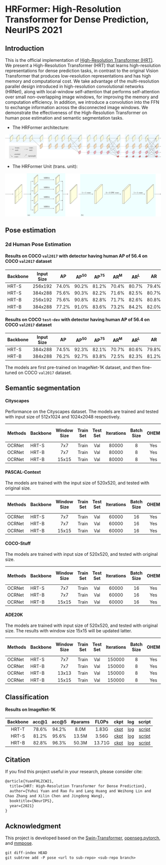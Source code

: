 # HRFormer: High-Resolution Transformer for Dense Prediction, NeurIPS 2021


## Introduction
This is the official implementation of [High-Resolution Transformer (HRT)](). We present a High-Resolution Transformer (HRT) that learns high-resolution representations for dense prediction tasks, in contrast to the original Vision Transformer that produces low-resolution representations and has high memory and computational cost. We take advantage of the multi-resolution parallel design introduced in high-resolution convolutional networks (HRNet), along with local-window self-attention that performs self-attention over small non-overlapping image windows, for improving the memory and computation efficiency. In addition, we introduce a convolution into the FFN to exchange information across the disconnected image windows. We demonstrate the effectiveness of the High-Resolution Transformer on human pose estimation and semantic segmentation tasks.

- The HRFormer architecture:

![teaser](./cls/figures/HRFormer.png)

- The HRFormer Unit (trans. unit):

![teaser](./cls/figures/HRFormerUnit.png)


## Pose estimation

### 2d Human Pose Estimation

#### Results on COCO `val2017` with detector having human AP of 56.4 on COCO `val2017` dataset

| Backbone  | Input Size | AP | AP<sup>50</sup> | AP<sup>75</sup> | AR<sup>M</sup> | AR<sup>L</sup> | AR | ckpt | log | script |
| :----------------- | :-----------: | :------: | :------: | :------: | :------:| :------: | :------: |:------: |:------: | :------: |
| HRT-S  | 256x192 | 74.0% | 90.2% | 81.2% | 70.4% | 80.7% | 79.4% | [ckpt](https://1drv.ms/u/s!Ai-PFrdirDvwj2PC53KZd-7v3X0H?e=hUZ0fE) | [log](https://1drv.ms/u/s!Ai-PFrdirDvwj2Bytw64p9XJuYMt?e=Fj8brM) | [script](./pose/configs/top_down/hrt/coco/hrt_small_coco_256x192.py) |
| HRT-S  | 384x288 | 75.6% | 90.3% | 82.2% | 71.6% | 82.5% | 80.7% | [ckpt](https://1drv.ms/u/s!Ai-PFrdirDvwj2TxlkzWYuh9CkvU?e=H50XSl) | [log](https://1drv.ms/u/s!Ai-PFrdirDvwj2FjbD4E7EQi-2n5?e=8xJqCD) | [script](./pose/configs/top_down/hrt/coco/hrt_small_coco_384x288.py) |
| HRT-B  | 256x192 | 75.6% | 90.8% | 82.8% | 71.7% | 82.6% | 80.8% | [ckpt](https://1drv.ms/u/s!Ai-PFrdirDvwj2V-4bLd_7RkjTFW?e=L20Wit) | [log](https://1drv.ms/u/s!Ai-PFrdirDvwj2KhySyLQ-QHUQ4l?e=FEKmfr) | [script](./pose/configs/top_down/hrt/coco/hrt_base_coco_256x192.py) |
| HRT-B  | 384x288 | 77.2% | 91.0% | 83.6% | 73.2% | 84.2% | 82.0% | [ckpt](https://1drv.ms/u/s!Ai-PFrdirDvwj2ZKrF6rWWzoRJUM?e=RCRb0p) | [log](https://1drv.ms/u/s!Ai-PFrdirDvwj100SWSwSYeZvXvL?e=Tu6Gtm) | [script](./pose/configs/top_down/hrt/coco/hrt_base_coco_384x288.py) |


#### Results on COCO `test-dev` with detector having human AP of 56.4 on COCO `val2017` dataset

| Backbone  | Input Size | AP | AP<sup>50</sup> | AP<sup>75</sup> | AR<sup>M</sup> | AR<sup>L</sup> | AR | ckpt | log | script |
| :----------------- | :-----------: | :------: | :------: | :------: | :------:| :------: | :------: |:------: |:------: | :------: |
| HRT-S  | 384x288 | 74.5% | 92.3% | 82.1% | 70.7% | 80.6% | 79.8% | [ckpt](https://1drv.ms/u/s!Ai-PFrdirDvwj2TxlkzWYuh9CkvU?e=H50XSl) | [log](https://1drv.ms/u/s!Ai-PFrdirDvwj2FjbD4E7EQi-2n5?e=8xJqCD) |  [script](./pose/configs/top_down/hrt/coco/hrt_small_coco_384x288.py) |
| HRT-B  | 384x288 | 76.2% | 92.7% | 83.8% | 72.5% | 82.3% | 81.2% | [ckpt](https://1drv.ms/u/s!Ai-PFrdirDvwj2ZKrF6rWWzoRJUM?e=RCRb0p) | [log](https://1drv.ms/u/s!Ai-PFrdirDvwj100SWSwSYeZvXvL?e=Tu6Gtm) |  [script](./pose/configs/top_down/hrt/coco/hrt_base_coco_384x288.py)  |

The models are first pre-trained on ImageNet-1K dataset, and then fine-tuned on COCO `val2017` dataset.


## Semantic segmentation


#### Cityscapes
Performance on the Cityscapes dataset. The models are trained and tested with input size of 512x1024 and 1024x2048 respectively. 

Methods | Backbone | Window Size | Train Set | Test Set | Iterations | Batch Size | OHEM | mIoU | mIoU (Multi-Scale) | Log | ckpt | script |
| :---- | :------- | :---: | :--: | :--: | :--: | :--: | :--: | :--: | :--: | :--: | :--: |:--: |
OCRNet | HRT-S | 7x7 | Train | Val | 80000 | 8 | Yes | 80.0 | 81.0 | [log](https://1drv.ms/u/s!Ai-PFrdirDvwj3K-rPMQ6sHNV-Fe?e=D3IbNn) | [ckpt](https://1drv.ms/u/s!Ai-PFrdirDvwj3Wsg-_ApKUAEUft?e=BnhLal) | [script](./seg/scripts/cityscapes/hrt/run_hrt_small_ocr_v2_ohem.sh) |
OCRNet | HRT-B | 7x7 | Train | Val | 80000 | 8 | Yes | 81.4 | 82.0 | [log](https://1drv.ms/u/s!Ai-PFrdirDvwj3NtH1LBB0w6yCO3?e=p4v29Z) | [ckpt](https://1drv.ms/u/s!Ai-PFrdirDvwj3zEMdYLM8nZ5gXN?e=v7ehnB) |[script](./seg/scripts/cityscapes/hrt/run_hrt_base_ocr_v2_ohem.sh) |
OCRNet | HRT-B | 15x15 | Train | Val | 80000 | 8 | Yes | 81.9 | 82.6 | [log](https://1drv.ms/u/s!Ai-PFrdirDvwkAlyBb4tGcxSjF_A?e=diIDCV) | [ckpt](https://1drv.ms/u/s!Ai-PFrdirDvwkAp3LjwI-7Csmh0K?e=K1zXrn)|[script](./seg/scripts/cityscapes/hrt/run_hrt_base_ocr_v2_ohem_w15.sh) | 

#### PASCAL-Context

The models are trained with the input size of 520x520, and tested with original size.

Methods | Backbone | Window Size | Train Set | Test Set | Iterations | Batch Size | OHEM | mIoU | mIoU (Multi-Scale) | Log | ckpt | script |
| :---- | :------- | :---: | :--: | :--: | :--: | :--: | :--: | :--: | :--: | :--: | :--: |:--: |
OCRNet | HRT-S | 7x7 | Train | Val | 60000 | 16 | Yes | 53.8 | 54.6 | [log](https://1drv.ms/u/s!Ai-PFrdirDvwj306lzvnI4s5U43l?e=J9mCfg) | [ckpt](https://1drv.ms/u/s!Ai-PFrdirDvwkADkevlhIuUrPC1T?e=hcDx5S) | [script](./seg/scripts/pascal_context/hrt/run_hrt_small_ocr_v2_ohem.sh) |
OCRNet | HRT-B | 7x7 | Train | Val | 60000 | 16 | Yes | 56.3 | 57.1 | [log](https://1drv.ms/u/s!Ai-PFrdirDvwj3_0tiJZqL7HWPv1?e=6ilX0Z) | [ckpt](https://1drv.ms/u/s!Ai-PFrdirDvwkAMUzRnCGmAxEehJ?e=HrCQ9c) |[script](./seg/scripts/pascal_context/hrt/run_hrt_base_ocr_v2_ohem.sh) |
OCRNet | HRT-B | 15x15 | Train | Val | 60000 | 16 | Yes | 57.6 | 58.5 | [log](https://1drv.ms/u/s!Ai-PFrdirDvwj3kphBj2FusLylDg?e=qZSrpp) | [ckpt](https://1drv.ms/u/s!Ai-PFrdirDvwkAIBAkrOlPp_T1YT?e=DeHMdo)|[script](./seg/scripts/pascal_context/hrt/run_hrt_base_ocr_v2_ohem_w15.sh) | 

#### COCO-Stuff

The models are trained with input size of 520x520, and tested with original size.

Methods | Backbone | Window Size | Train Set | Test Set | Iterations | Batch Size | OHEM | mIoU | mIoU (Multi-Scale) | Log | ckpt | script |
| :---- | :------- | :---: | :--: | :--: | :--: | :--: | :--: | :--: | :--: | :--: | :--: |:--: |
OCRNet | HRT-S | 7x7 | Train | Val | 60000 | 16 | Yes | 37.9 | 38.9 | [log](https://1drv.ms/u/s!Ai-PFrdirDvwj3ayL8oHrwsjRP1U?e=uOa0NC) | [ckpt](https://1drv.ms/u/s!Ai-PFrdirDvwj3tbt5BhdCrsu6lK?e=up2HUI) | [script](./seg/scripts/coco_stuff/hrt/run_hrt_small_ocr_v2_ohem.sh) |
OCRNet | HRT-B | 7x7 | Train | Val | 60000 | 16 | Yes | 41.6 | 42.5 | [log](https://1drv.ms/u/s!Ai-PFrdirDvwj3iKM2xyDk-6jnJd?e=HL5s7d) | [ckpt](https://1drv.ms/u/s!Ai-PFrdirDvwkAFAYKZm2wL9C6KL?e=AZiXLK) |[script](./seg/scripts/coco_stuff/hrt/run_hrt_base_ocr_v2_ohem.sh) |
OCRNet | HRT-B | 15x15 | Train | Val | 60000 | 16 | Yes | 42.4 | 43.3 | [log](https://1drv.ms/u/s!Ai-PFrdirDvwj3RtsUasPSb4nhL_?e=WUBe74) | [ckpt](https://1drv.ms/u/s!Ai-PFrdirDvwj37Np48Gpb-Pjowu?e=iwL5UA)|[script](./seg/scripts/coco_stuff/hrt/run_hrt_base_ocr_v2_ohem_w15.sh) |  

#### ADE20K

The models are trained with input size of 520x520, and tested with original size. The results with window size 15x15 will be updated latter.

Methods | Backbone | Window Size | Train Set | Test Set | Iterations | Batch Size | OHEM | mIoU | mIoU (Multi-Scale) | Log | ckpt | script |
| :---- | :------- | :---: | :--: | :--: | :--: | :--: | :--: | :--: | :--: | :--: | :--: |:--: |
OCRNet | HRT-S | 7x7 | Train | Val | 150000 | 8 | Yes | 44.0 | 45.1 | [log](https://1drv.ms/u/s!Ai-PFrdirDvwj3EehoEZZUDMX0NU?e=F8HAQi) | [ckpt](https://1drv.ms/u/s!Ai-PFrdirDvwj28i74aN6_Zk4clX?e=CWGOcd) | [script](./seg/scripts/ade20k/hrt/run_hrt_small_ocr_v2_ohem.sh) |
OCRNet | HRT-B | 7x7 | Train | Val | 150000 | 8 | Yes | 46.3 | 47.6 | [log](https://1drv.ms/u/s!Ai-PFrdirDvwj265qyyZ74PKjfqm?e=Cj7TGl) | [ckpt](https://1drv.ms/u/s!Ai-PFrdirDvwj3epNJ-QFF33tZtr?e=df3fQk) |[script](./seg/scripts/ade20k/hrt/run_hrt_base_ocr_v2_ohem.sh) |
OCRNet | HRT-B | 13x13 | Train | Val | 150000 | 8 | Yes | 48.7 | 50.0 | [log](https://1drv.ms/u/s!Ai-PFrdirDvwkAjmpl5jj0sXz2v-?e=sfhyI4) | [ckpt](https://1drv.ms/u/s!Ai-PFrdirDvwj3oTs_gVPzFDjdyU?e=yjGRKz)|[script](./seg/scripts/ade20k/hrt/run_hrt_base_ocr_v2_ohem_w13.sh) | 
OCRNet | HRT-B | 15x15 | Train | Val | 150000 | 8 | Yes | - | - | - | - | - | 


## Classification


#### Results on ImageNet-1K

| Backbone | acc@1 | acc@5 | #params | FLOPs | ckpt | log | script |
| :--: | :--: | :--: | :--: | :--: | :--: | :--: | :--: |
| HRT-T | 78.6% | 94.2% | 8.0M | 1.83G |[ckpt](https://1drv.ms/u/s!Ai-PFrdirDvwj1UXGB63dBVVOuLO?e=ZLOY7r) | [log](https://1drv.ms/t/s!Ai-PFrdirDvwj1S0MH9FzWCwzzxE?e=6p1Q3X) | [script](./cls/configs/hrt/hrt_tiny.yaml)
| HRT-S | 81.2% | 95.6% | 13.5M | 3.56G |[ckpt](https://1drv.ms/u/s!Ai-PFrdirDvwj1cc3tSp4kIKI_JH?e=bHW7xj) | [log](https://1drv.ms/t/s!Ai-PFrdirDvwj1l2RxNkcb6lmGF3?e=hZ9A1K) | [script](./cls/configs/hrt/hrt_small.yaml)
| HRT-B | 82.8% | 96.3% | 50.3M | 13.71G |[ckpt](https://1drv.ms/u/s!Ai-PFrdirDvwj1iNZngTF7PEyik9?e=fv8CG6) | [log](https://1drv.ms/t/s!Ai-PFrdirDvwj1aBKjc1mKQCkwen?e=spYZOe) | [script](./cls/configs/hrt/hrt_base.yaml) |


## Citation

If you find this project useful in your research, please consider cite:

```
@article{YuanFHLZCW21,
  title={HRT: High-Resolution Transformer for Dense Prediction},
  author={Yuhui Yuan and Rao Fu and Lang Huang and Weihong Lin and Chao Zhang and Xilin Chen and Jingdong Wang},
  booktitle={NeurIPS},
  year={2021}
}
```


## Acknowledgment
This project is developed based on the [Swin-Transformer](https://github.com/microsoft/Swin-Transformer), [openseg.pytorch](https://github.com/openseg-group/openseg.pytorch), and [mmpose](https://github.com/open-mmlab/mmpose).


```
git diff-index HEAD
git subtree add -P pose <url to sub-repo> <sub-repo branch>
```
